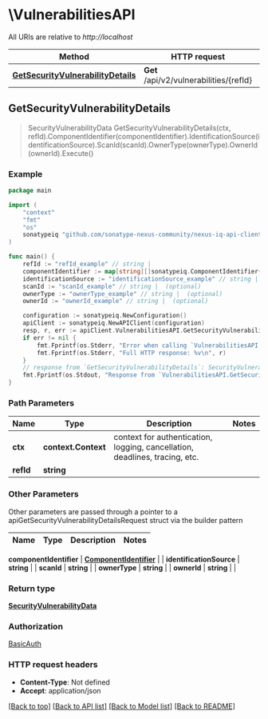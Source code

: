 # \VulnerabilitiesAPI

All URIs are relative to *http://localhost*

Method | HTTP request | Description
------------- | ------------- | -------------
[**GetSecurityVulnerabilityDetails**](VulnerabilitiesAPI.md#GetSecurityVulnerabilityDetails) | **Get** /api/v2/vulnerabilities/{refId} | 



## GetSecurityVulnerabilityDetails

> SecurityVulnerabilityData GetSecurityVulnerabilityDetails(ctx, refId).ComponentIdentifier(componentIdentifier).IdentificationSource(identificationSource).ScanId(scanId).OwnerType(ownerType).OwnerId(ownerId).Execute()



### Example

```go
package main

import (
    "context"
    "fmt"
    "os"
    sonatypeiq "github.com/sonatype-nexus-community/nexus-iq-api-client-go"
)

func main() {
    refId := "refId_example" // string | 
    componentIdentifier := map[string][]sonatypeiq.ComponentIdentifier{ ... } // ComponentIdentifier |  (optional)
    identificationSource := "identificationSource_example" // string |  (optional)
    scanId := "scanId_example" // string |  (optional)
    ownerType := "ownerType_example" // string |  (optional)
    ownerId := "ownerId_example" // string |  (optional)

    configuration := sonatypeiq.NewConfiguration()
    apiClient := sonatypeiq.NewAPIClient(configuration)
    resp, r, err := apiClient.VulnerabilitiesAPI.GetSecurityVulnerabilityDetails(context.Background(), refId).ComponentIdentifier(componentIdentifier).IdentificationSource(identificationSource).ScanId(scanId).OwnerType(ownerType).OwnerId(ownerId).Execute()
    if err != nil {
        fmt.Fprintf(os.Stderr, "Error when calling `VulnerabilitiesAPI.GetSecurityVulnerabilityDetails``: %v\n", err)
        fmt.Fprintf(os.Stderr, "Full HTTP response: %v\n", r)
    }
    // response from `GetSecurityVulnerabilityDetails`: SecurityVulnerabilityData
    fmt.Fprintf(os.Stdout, "Response from `VulnerabilitiesAPI.GetSecurityVulnerabilityDetails`: %v\n", resp)
}
```

### Path Parameters


Name | Type | Description  | Notes
------------- | ------------- | ------------- | -------------
**ctx** | **context.Context** | context for authentication, logging, cancellation, deadlines, tracing, etc.
**refId** | **string** |  | 

### Other Parameters

Other parameters are passed through a pointer to a apiGetSecurityVulnerabilityDetailsRequest struct via the builder pattern


Name | Type | Description  | Notes
------------- | ------------- | ------------- | -------------

 **componentIdentifier** | [**ComponentIdentifier**](ComponentIdentifier.md) |  | 
 **identificationSource** | **string** |  | 
 **scanId** | **string** |  | 
 **ownerType** | **string** |  | 
 **ownerId** | **string** |  | 

### Return type

[**SecurityVulnerabilityData**](SecurityVulnerabilityData.md)

### Authorization

[BasicAuth](../README.md#BasicAuth)

### HTTP request headers

- **Content-Type**: Not defined
- **Accept**: application/json

[[Back to top]](#) [[Back to API list]](../README.md#documentation-for-api-endpoints)
[[Back to Model list]](../README.md#documentation-for-models)
[[Back to README]](../README.md)

